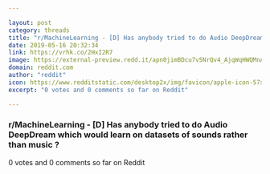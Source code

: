 ```yaml
---

layout: post
category: threads
title: "r/MachineLearning - [D] Has anybody tried to do Audio DeepDream which would learn on datasets of sounds rather than music ?"
date: 2019-05-16 20:32:34
link: https://vrhk.co/2HxI2R7
image: https://external-preview.redd.it/apn0jimBDcu7v5NrQv4_AjqWqHWQMnATxOAbLbDgyQw.jpg?auto=webp&s=fe7abb3ae0c8be0d3d9905987e5f8442ae661e3c
domain: reddit.com
author: "reddit"
icon: https://www.redditstatic.com/desktop2x/img/favicon/apple-icon-57x57.png
excerpt: "0 votes and 0 comments so far on Reddit"

---
```


### r/MachineLearning - [D] Has anybody tried to do Audio DeepDream which would learn on datasets of sounds rather than music ?

0 votes and 0 comments so far on Reddit